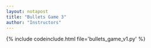 ```yaml
---
layout: notapost
title: "Bullets Game 3"
author: "Instructors"
---
```


{% include codeinclude.html file='bullets_game_v1.py' %}

